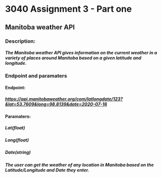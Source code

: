 # 3040 Assignment 3 - Part one
## Manitoba weather API
### Description: 
##### The Manitoba weather API gives information on the current weather in a variety of places around Manitoba based on a given latitude and longitude. 

### Endpoint and paramaters
#### Endpoint:
##### https://api.manitobaweather.org/com/latlongdate/123?&lat=53.7609&long=98.8139&date=2020-07-16
#### Paramaters: 
##### Lat(float)
##### Long(float)
##### Date(string)

##### The user can get the weather of any location in Manitoba based on the Latitude/Longitude and Date they enter.

###
